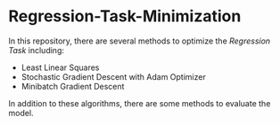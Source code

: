 # Regression-Task-Minimization

In this repository, there are several methods to optimize the *Regression Task* including:

* Least Linear Squares
* Stochastic Gradient Descent with Adam Optimizer
* Minibatch Gradient Descent

In addition to these algorithms, there are some methods to evaluate the model.
